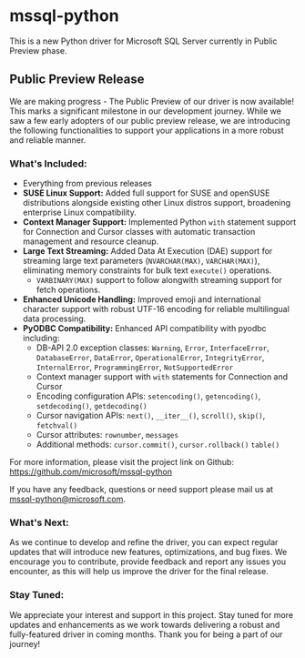 # mssql-python

This is a new Python driver for Microsoft SQL Server currently in Public Preview phase.

## Public Preview Release

We are making progress - The Public Preview of our driver is now available! This marks a significant milestone in our development journey. While we saw a few early adopters of our public preview release, we are introducing the following functionalities to support your applications in a more robust and reliable manner.

### What's Included:

- Everything from previous releases
- **SUSE Linux Support:** Added full support for SUSE and openSUSE distributions alongside existing other Linux distros support, broadening enterprise Linux compatibility.
- **Context Manager Support:** Implemented Python `with` statement support for Connection and Cursor classes with automatic transaction management and resource cleanup.
- **Large Text Streaming:** Added Data At Execution (DAE) support for streaming large text parameters (`NVARCHAR(MAX)`, `VARCHAR(MAX)`), eliminating memory constraints for bulk text `execute()` operations.
  - `VARBINARY(MAX)` support to follow alongwith streaming support for fetch operations.
- **Enhanced Unicode Handling:** Improved emoji and international character support with robust UTF-16 encoding for reliable multilingual data processing.
- **PyODBC Compatibility:** Enhanced API compatibility with pyodbc including:
  - DB-API 2.0 exception classes: `Warning`, `Error`, `InterfaceError`, `DatabaseError`, `DataError`, `OperationalError`, `IntegrityError`, `InternalError`, `ProgrammingError`, `NotSupportedError`
  - Context manager support with `with` statements for Connection and Cursor
  - Encoding configuration APIs: `setencoding()`, `getencoding()`, `setdecoding()`, `getdecoding()`
  - Cursor navigation APIs: `next()`, `__iter__()`, `scroll()`, `skip()`, `fetchval()`
  - Cursor attributes: `rownumber`, `messages`
  - Additional methods: `cursor.commit()`, `cursor.rollback()` `table()`

For more information, please visit the project link on Github: https://github.com/microsoft/mssql-python

If you have any feedback, questions or need support please mail us at mssql-python@microsoft.com.

### What's Next:

As we continue to develop and refine the driver, you can expect regular updates that will introduce new features, optimizations, and bug fixes. We encourage you to contribute, provide feedback and report any issues you encounter, as this will help us improve the driver for the final release.

### Stay Tuned:

We appreciate your interest and support in this project. Stay tuned for more updates and enhancements as we work towards delivering a robust and fully-featured driver in coming months.
Thank you for being a part of our journey!